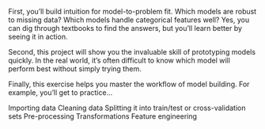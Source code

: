

First, you’ll build intuition for model-to-problem fit. Which models are robust to missing data? Which models handle categorical features well? Yes, you can dig through textbooks to find the answers, but you’ll learn better by seeing it in action.

Second, this project will show you the invaluable skill of prototyping models quickly. In the real world, it’s often difficult to know which model will perform best without simply trying them.

Finally, this exercise helps you master the workflow of model building. For example, you’ll get to practice…

Importing data
Cleaning data
Splitting it into train/test or cross-validation sets
Pre-processing
Transformations
Feature engineering
